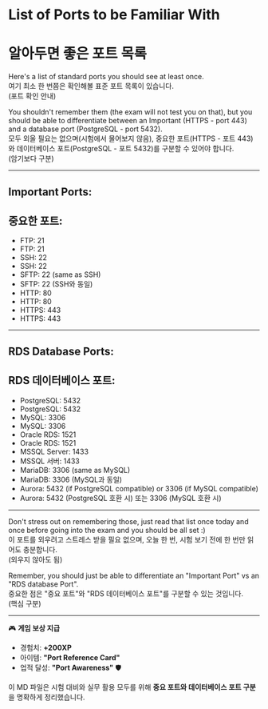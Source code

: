# List of Ports to be Familiar With  
# 알아두면 좋은 포트 목록  

Here's a list of standard ports you should see at least once.  
여기 최소 한 번쯤은 확인해볼 표준 포트 목록이 있습니다.  
(포트 확인 안내)  

You shouldn't remember them (the exam will not test you on that), but you should be able to differentiate between an Important (HTTPS - port 443) and a database port (PostgreSQL - port 5432).  
모두 외울 필요는 없으며(시험에서 물어보지 않음), 중요한 포트(HTTPS - 포트 443)와 데이터베이스 포트(PostgreSQL - 포트 5432)를 구분할 수 있어야 합니다.  
(암기보다 구분)  

---

## Important Ports:  
## 중요한 포트:  

- FTP: 21  
- FTP: 21  
- SSH: 22  
- SSH: 22  
- SFTP: 22 (same as SSH)  
- SFTP: 22 (SSH와 동일)  
- HTTP: 80  
- HTTP: 80  
- HTTPS: 443  
- HTTPS: 443  

---

## RDS Database Ports:  
## RDS 데이터베이스 포트:  

- PostgreSQL: 5432  
- PostgreSQL: 5432  
- MySQL: 3306  
- MySQL: 3306  
- Oracle RDS: 1521  
- Oracle RDS: 1521  
- MSSQL Server: 1433  
- MSSQL 서버: 1433  
- MariaDB: 3306 (same as MySQL)  
- MariaDB: 3306 (MySQL과 동일)  
- Aurora: 5432 (if PostgreSQL compatible) or 3306 (if MySQL compatible)  
- Aurora: 5432 (PostgreSQL 호환 시) 또는 3306 (MySQL 호환 시)  

---

Don't stress out on remembering those, just read that list once today and once before going into the exam and you should be all set :)  
이 포트를 외우려고 스트레스 받을 필요 없으며, 오늘 한 번, 시험 보기 전에 한 번만 읽어도 충분합니다.  
(외우지 않아도 됨)  

Remember, you should just be able to differentiate an "Important Port" vs an "RDS database Port".  
중요한 점은 "중요 포트"와 "RDS 데이터베이스 포트"를 구분할 수 있는 것입니다.  
(핵심 구분)  

---

🎮 **게임 보상 지급**

* 경험치: **+200XP**
* 아이템: **"Port Reference Card"**
* 업적 달성: **"Port Awareness"** 🛡️

이 MD 파일은 시험 대비와 실무 활용 모두를 위해 **중요 포트와 데이터베이스 포트 구분**을 명확하게 정리했습니다.
